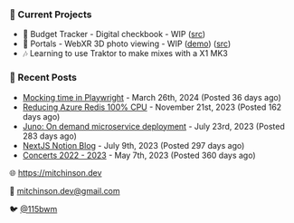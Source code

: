 ### 📌 Current Projects
- 💸 Budget Tracker - Digital checkbook - WIP ([src](https://github.com/bmitchinson/budget-entry))
- 📸 Portals - WebXR 3D photo viewing - WIP ([demo](https://portals.mitchinson.dev/)) ([src](https://github.com/bmitchinson/vr-jpg-viewer-webxr))
- 🎶 Learning to use Traktor to make mixes with a X1 MK3

### 📝 Recent Posts

- [Mocking time in Playwright](https://blog.mitchinson.dev/playwright-mock-time) - March 26th, 2024 (Posted 36 days ago)
- [Reducing Azure Redis 100% CPU](https://blog.mitchinson.dev/redis-cpu) - November 21st, 2023 (Posted 162 days ago)
- [Juno: On demand microservice deployment](https://blog.mitchinson.dev/juno) - July 23rd, 2023 (Posted 283 days ago)
- [NextJS Notion Blog](https://blog.mitchinson.dev/blog-2023) - July 9th, 2023 (Posted 297 days ago)
- [Concerts 2022 - 2023](https://blog.mitchinson.dev/concerts-2023) - May 7th, 2023 (Posted 360 days ago)

🌐 https://mitchinson.dev

💌 mitchinson.dev@gmail.com

🐦 [@115bwm](https://twitter.com/115bwm)